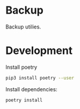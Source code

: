 # Backup

Backup utilies.

# Development

Install poetry
```bash
pip3 install poetry --user
```

Install dependencies:
```bash
poetry install
```
